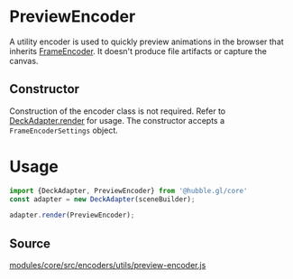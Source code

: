 # PreviewEncoder

A utility encoder is used to quickly preview animations in the browser that inherits [FrameEncoder](/modules/core/docs/encoder/frame-encoder). It doesn't produce file artifacts or capture the canvas.

## Constructor

Construction of the encoder class is not required. Refer to [DeckAdapter.render](/modules/core/docs/deck-adapter#render) for usage. The constructor accepts a `FrameEncoderSettings` object.

# Usage

```js
import {DeckAdapter, PreviewEncoder} from '@hubble.gl/core'
const adapter = new DeckAdapter(sceneBuilder);

adapter.render(PreviewEncoder);
```

## Source

[modules/core/src/encoders/utils/preview-encoder.js](https://github.com/uber/hubble.gl/blob/master/modules/core/src/encoders/utils/preview-encoder.js)